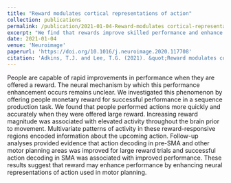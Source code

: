 ```yaml
---
title: "Reward modulates cortical representations of action"
collection: publications
permalink: /publication/2021-01-04-Reward-modulates cortical-representations-of-action
excerpt: "We find that rewards improve skilled performance and enhance action representations in the frontal cortex.<br/><img src='/images/dsp_scanner_img.png', class='center'>"
date: 2021-01-04
venue: 'Neuroimage'
paperurl: 'https://doi.org/10.1016/j.neuroimage.2020.117708'
citation: 'Adkins, T.J. and Lee, T.G. (2021). &quot;Reward modulates cortical representations of action.&quot; <i>Neuroimage</i>. 228, 117708.'
---
```


People are capable of rapid improvements in performance when they are offered a reward. The neural mechanism by which this performance enhancement occurs remains unclear. We investigated this phenomenon by offering people monetary reward for successful performance in a sequence production task. We found that people performed actions more quickly and accurately when they were offered large reward. Increasing reward magnitude was associated with elevated activity throughout the brain prior to movement. Multivariate patterns of activity in these reward-responsive regions encoded information about the upcoming action. Follow-up analyses provided evidence that action decoding in pre-SMA and other motor planning areas was improved for large reward trials and successful action decoding in SMA was associated with improved performance. These results suggest that reward may enhance performance by enhancing neural representations of action used in motor planning.
